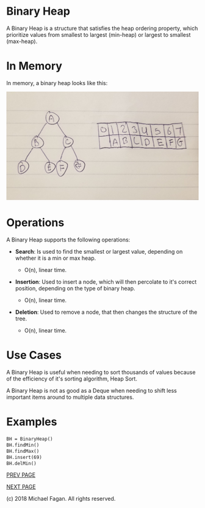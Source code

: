 # Binary Heap

A Binary Heap is a structure that satisfies the heap ordering property, which prioritize values from smallest to largest (min-heap) or largest to smallest (max-heap).

# In Memory

In memory, a binary heap looks like this:

![Image of Binary Heap in Memory](images/binaryheap.jpg)

# Operations

A Binary Heap supports the following operations:

* **Search**: Is used to find the smallest or largest value, depending on whether it is a min or max heap.
  * O(n), linear time. 

* **Insertion**: Used to insert a node, which will then percolate to it's correct position, depending on the type of binary heap.
  * O(n), linear time. 

* **Deletion**: Used to remove a node, that then changes the structure of the tree.
  * O(n), linear time.  

# Use Cases

A Binary Heap is useful when needing to sort thousands of values because of the efficiency of it's sorting algorithm, Heap Sort.

A Binary Heap is not as good as a Deque when needing to shift less important items around to multiple data structures.
# Examples

~~~
BH = BinaryHeap()
BH.findMin()
BH.findMax()
BH.insert(69)
BH.delMin()
~~~

[PREV PAGE](graph.md)

[NEXT PAGE](queue.md)

(c) 2018 Michael Fagan. All rights reserved.
